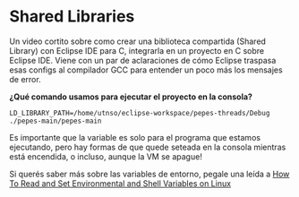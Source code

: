 # Shared Libraries

Un video cortito sobre como crear una biblioteca compartida (Shared Library) con
Eclipse IDE para C, integrarla en un proyecto en C sobre Eclipse IDE. Viene con
un par de aclaraciones de cómo Eclipse traspasa esas configs al compilador GCC
para entender un poco más los mensajes de error.

<YouTube v="A6dhc9cCI18"/>

**¿Qué comando usamos para ejecutar el proyecto en la consola?**

```bash:no-line-numbers
LD_LIBRARY_PATH=/home/utnso/eclipse-workspace/pepes-threads/Debug ./pepes-main/pepes-main
```

Es importante que la variable es solo para el programa que estamos ejecutando,
pero hay formas de que quede seteada en la consola mientras está encendida, o
incluso, aunque la VM se apague!

Si querés saber más sobre las variables de entorno, pegale una leída a
[How To Read and Set Environmental and Shell Variables on Linux](https://www.digitalocean.com/community/tutorials/how-to-read-and-set-environmental-and-shell-variables-on-linux)

